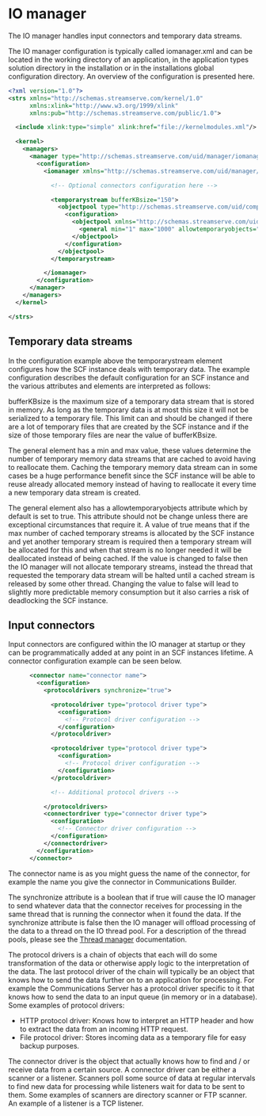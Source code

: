 # IO manager
The IO manager handles input connectors and temporary data streams.

The IO manager configuration is typically called iomanager.xml and can be located in the working directory of an application, in the application types solution directory in the installation or in the installations global configuration directory. An overview of the configuration is presented here.

```xml
<?xml version="1.0"?>
<strs xmlns="http://schemas.streamserve.com/kernel/1.0"
      xmlns:xlink="http://www.w3.org/1999/xlink"
      xmlns:pub="http://schemas.streamserve.com/public/1.0">

  <include xlink:type="simple" xlink:href="file://kernelmodules.xml"/>

  <kernel>
    <managers>
      <manager type="http://schemas.streamserve.com/uid/manager/iomanager/1.0">
        <configuration>
          <iomanager xmlns="http://schemas.streamserve.com/uid/manager/iomanager/1.0">

            <!-- Optional connectors configuration here -->

            <temporarystream bufferKBsize="150">
              <objectpool type="http://schemas.streamserve.com/uid/component/temporarystreamobjectpool/1.0" name="http://schemas.streamserve.com/uid/resource/objectpool/temporarystream">
                <configuration>
                  <objectpool xmlns="http://schemas.streamserve.com/uid/component/objectpool/1.0">
                    <general min="1" max="1000" allowtemporaryobjects="true" />
                  </objectpool>
                </configuration>
              </objectpool>
            </temporarystream>

          </iomanager>
        </configuration>
      </manager>
    </managers>
  </kernel>

</strs>
```

## Temporary data streams
In the configuration example above the temporarystream element configures how the SCF instance deals with temporary data. The example configuration describes the default configuration for an SCF instance and the various attributes and elements are interpreted as follows:

bufferKBsize is the maximum size of a temporary data stream that is stored in memory. As long as the temporary data is at most this size it will not be serialized to a temporary file. This limit can and should be changed if there are a lot of temporary files that are created by the SCF instance and if the size of those temporary files are near the value of bufferKBsize. 

The general element has a min and max value, these values determine the number of temporary memory data streams that are cached to avoid having to reallocate them. Caching the temporary memory data stream can in some cases be a huge performance benefit since the SCF instance will be able to reuse already allocated memory instead of having to reallocate it every time a new temporary data stream is created. 

The general element also has a allowtemporaryobjects attribute which by default is set to true. This attribute should not be change unless there are exceptional circumstances that require it. A value of true means that if the max number of cached temporary streams is allocated by the SCF instance and yet another temporary stream is required then a temporary stream will be allocated for this and when that stream is no longer needed it will be deallocated instead of being cached. If the value is changed to false then the IO manager will not allocate temporary streams, instead the thread that requested the temporary data stream will be halted until a cached stream is released by some other thread. Changing the value to false will lead to slightly more predictable memory consumption but it also carries a risk of deadlocking the SCF instance.

## Input connectors
Input connectors are configured within the IO manager at startup or they can be programmatically added at any point in an SCF instances lifetime.
A connector configuration example can be seen below.

```xml
      <connector name="connector name">
        <configuration>
          <protocoldrivers synchronize="true">

            <protocoldriver type="protocol driver type">
              <configuration>
                <!-- Protocol driver configuration -->
              </configuration>
            </protocoldriver>

            <protocoldriver type="protocol driver type">
              <configuration>
                <!-- Protocol driver configuration -->
              </configuration>
            </protocoldriver>

            <!-- Additional protocol drivers -->

          </protocoldrivers>
          <connectordriver type="connector driver type">
            <configuration>
              <!-- Connector driver configuration -->
            </configuration>
          </connectordriver>
        </configuration>
      </connector>

```

The connector name is as you might guess the name of the connector, for example the name you give the connector in Communications Builder.

The synchronize attribute is a boolean that if true will cause the IO manager to send whatever data that the connector receives for processing in the same thread that is running the connector when it found the data. If the synchronize attribute is false then the IO manager will offload processing of the data to a thread on the IO thread pool. For a description of the thread pools, please see the [Thread manager](thread-manager.md) documentation.

The protocol drivers is a chain of objects that each will do some transformation of the data or otherwise apply logic to the interpretation of the data. The last protocol driver of the chain will typically be an object that knows how to send the data further on to an application for processing. For example the Communications Server has a protocol driver specific to it that knows how to send the data to an input queue (in memory or in a database). Some examples of protocol drivers:
   * HTTP protocol driver: Knows how to interpret an HTTP header and how to extract the data from an incoming HTTP request.
   * File protocol driver: Stores incoming data as a temporary file for easy backup purposes.

The connector driver is the object that actually knows how to find and / or receive data from a certain source. A connector driver can be either a scanner or a listener. Scanners poll some source of data at regular intervals to find new data for processing while listeners wait for data to be sent to them. Some examples of scanners are directory scanner or FTP scanner. An example of a listener is a TCP listener.
